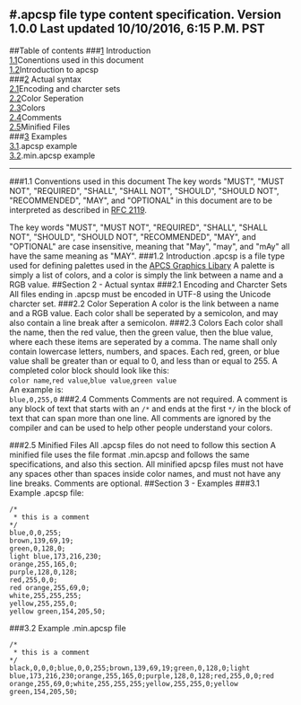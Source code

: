#.apcsp file type content specification.
Version 1.0.0
Last updated 10/10/2016, 6:15 P.M. PST
---
##Table of contents
###[1](#) Introduction<br>
[1.1](#11-conventions-used-in-this-document)Conentions used in this document<br>
[1.2](#12-introduction)Introduction to apcsp<br>
###[2](#section-2---actual-syntax) Actual syntax<br>
[2.1](#21-encoding-and-charcter-sets)Encoding and charcter sets<br>
[2.2](#22-color-seperation)Color Seperation<br>
[2.3](#23-colors)Colors<br>
[2.4](#24-comments)Comments<br>
[2.5](#25-minified-files)Minified Files<br>
###[3](#section-3---examples) Examples<br>
[3.1](#31-example-apcsp-file).apcsp example<br>
[3.2](#32-example-minapcsp-file).min.apcsp example<br>

---
###1.1 Conventions used in this document
The key words "MUST", "MUST NOT", "REQUIRED", "SHALL", "SHALL
NOT", "SHOULD", "SHOULD NOT", "RECOMMENDED",  "MAY", and
"OPTIONAL" in this document are to be interpreted as described in
[RFC 2119](https://tools.ietf.org/html/rfc2119).

The key words "MUST", "MUST NOT", "REQUIRED", "SHALL", "SHALL
NOT", "SHOULD", "SHOULD NOT", "RECOMMENDED",  "MAY", and
"OPTIONAL" are case insensitive, meaning that "May", "may", and "mAy" all have the same meaning as "MAY".
###1.2 Introduction
.apcsp is a file type used for defining palettes used in the [APCS Graphics Libary](apcs.io)
A palette is simply a list of colors, and a color is simply the link between a name and a RGB value.
##Section 2 - Actual syntax
###2.1 Encoding and Charcter Sets
All files ending in .apcsp must be encoded in UTF-8 using the Unicode charcter set.
###2.2 Color Seperation
A color is the link between a name and a RGB value. Each color shall be seperated by a semicolon, and may also contain a line break after a semicolon.
###2.3 Colors
Each color shall the name, then the red value, then the green value, then the blue value, where each these items are seperated by a comma. The name shall only contain lowercase letters, numbers, and spaces. Each red, green, or blue value shall be greater than or equal to 0, and less than or equal to 255. A completed color block should look like this:<br>
`color name`,`red value`,`blue value`,`green value`<br>
An example is:<br>
`blue,0,255,0`
###2.4 Comments
Comments are not required.
A comment is any block of text that starts with an `/*` and ends at the first `*/` in the block of text that can span more than one line. All comments are ignored by the compiler and can be used to help other people understand your colors.

###2.5 Minified Files
All .apcsp files do not need to follow this section
A minified file uses the file format .min.apcsp and follows the same specifications, and also this section.
All minified apcsp files must not have any spaces other than spaces inside color names, and must not have any line breaks. Comments are optional.
##Section 3 - Examples
###3.1 Example .apcsp file:
```
/*
 * this is a comment
*/
blue,0,0,255;
brown,139,69,19;
green,0,128,0;
light blue,173,216,230;
orange,255,165,0;
purple,128,0,128;
red,255,0,0;
red orange,255,69,0;
white,255,255,255;
yellow,255,255,0;
yellow green,154,205,50;
```
###3.2 Example .min.apcsp file
```
/*
 * this is a comment
*/
black,0,0,0;blue,0,0,255;brown,139,69,19;green,0,128,0;light blue,173,216,230;orange,255,165,0;purple,128,0,128;red,255,0,0;red orange,255,69,0;white,255,255,255;yellow,255,255,0;yellow green,154,205,50;
```
